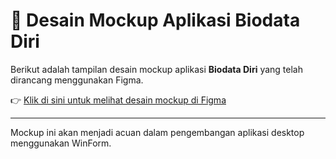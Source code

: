 # 🧾 Desain Mockup Aplikasi Biodata Diri

Berikut adalah tampilan desain mockup aplikasi **Biodata Diri** yang telah dirancang menggunakan Figma.

👉 [Klik di sini untuk melihat desain mockup di Figma]([https://www.figma.com/design/Ja45tvQVCvrthaOW9AvDFG/Mocup-APK-Biodata-Diri?node-id=1-2&t=VFKreU0OftgI9iRN-1](https://www.figma.com/design/Ja45tvQVCvrthaOW9AvDFG/Mocup-APK-Biodata-Diri?node-id=0-1&t=YzAecSzSkv7JeaiB-1))

---

Mockup ini akan menjadi acuan dalam pengembangan aplikasi desktop menggunakan WinForm.
